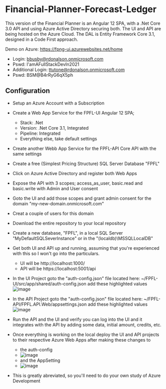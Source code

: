 # Financial-Planner-Forecast-Ledger

This version of the Financial Planner is an Angular 12 SPA, with a .Net Core 3.0 API and using Azure Active Directory securing both. The UI and API are being hosted on the Azure Cloud. The DAL is Entity Framework Core 3.1, designed in a Code First approach.

Demo on Azure: https://fpng-ui.azurewebsites.net/home
  * Login: bbusby@rdonalson.onmicrosoft.com
  * Pswd: I'amAFullStackDevIn2021
  * Additional Login: ttutone@rdonalson.onmicrosoft.com
  * Pswd: BSM@B4rRyG6qX5ph

## Configuration
  * Setup an Azure Account with a Subscription
  * Create a Web App Service for the FPFL-UI Angular 12 SPA; 
      - Stack:    .Net
      - Version:  .Net Core 3.1, Integrated
      - Pipeline: Integrated
      - Everything else, take default settings 
  * Create another Webb App Service for the FPFL-API Core API with the same settings
  * Create a free (Simplest Pricing Structure) SQL Server Database "FPFL"
  * Click on Azure Active Directory and register both Web Apps
  * Expose the API with 3 scopes; access_as_user, basic.read and basic.write with Admin and User consent
  * Goto the UI and add those scopes and grant admin consent for the domain "my-new-domain.onmicrosoft.com"
  * Creat a couple of users for this domain
  * Download the entire repository to your local repository
  * Create a new database, "FPFL", in a local SQL Server "MyDefaultSQLSeverInstance" or in the "(localdb)\MSSQLLocalDB"
  * Get both UI and API up and running, assuming that you're experienced with this so I won't go into the particulars.
      - UI will be http://localhost:1000/
      - API will be https://localhost:5001/api
  * In the UI Project goto the "auth-config.json" file located here: ~/FPFL-UI/src/app/shared/auth-config.json add these highlighted values 
           ![image](https://user-images.githubusercontent.com/6240981/134772164-33e459be-afda-4f8d-9d6f-766ad0ae2ea5.png)

  * In the API Project goto the "auth-config.json" file located here: ~/FPFL-API/FPFL.API.Web/appsettings.json add these highlighted values
           ![image](https://user-images.githubusercontent.com/6240981/134772334-5830b562-7002-4e93-8d81-1af9c6200fcb.png)

  * Run the API and the UI and verify you can log into the UI and it integrates with the API by adding some data, initial amount, credits, etc.          
  * Once everything is working on the local deploy the UI and API projects to their respective Azure Web Apps after making these changes to 
      - the auth-config
      - 
          ![image](https://user-images.githubusercontent.com/6240981/134772753-1742d3fa-6927-40e6-aedb-1f702e8c882a.png)
      - and the AppSetting
      - 
          ![image](https://user-images.githubusercontent.com/6240981/134772806-9fc5b1bc-8f20-4cce-b1c4-ebc42b845018.png)
  * This is greatly abreviated, so you'll need to do your own study of Azure Development 


